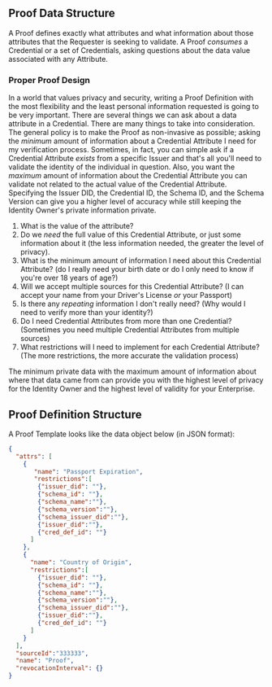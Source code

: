 ## Proof Data Structure

A Proof defines exactly what attributes and what information about those attributes that the Requester is seeking to validate. A Proof *consumes* a Credential or a set of Credentials, asking questions about the data value associated with any Attribute. 

### Proper Proof Design 

In a world that values privacy and security, writing a Proof Definition with the most flexibility and the least personal information requested is going to be very important. There are several things we can ask about a data attribute in a Credential. There are many things to take into consideration. The general policy is to make the Proof as non-invasive as possible; asking the *minimum* amount of information about a Credential Attribute I need for my verification process. Sometimes, in fact, you can simple ask if a Credential Attribute *exists* from a specific Issuer and that's all you'll need to validate the identity of the individual in question. Also, you want the *maximum* amount of information about the Credential Attribute you can validate not related to the actual value of the Credential Attribute. Specifying the Issuer DID, the Credential ID, the Schema ID, and the Schema Version can give you a higher level of accuracy while still keeping the Identity Owner's private information private.

1. What is the value of the attribute?
2. Do we *need* the full value of this Credential Attribute, or just some information about it (the less information needed, the greater the level of privacy).
3. What is the minimum amount of information I need about this Credential Attribute? (do I really need your birth date or do I only need to know if you're over 18 years of age?)
3. Will we accept multiple sources for this Credential Attribute? (I can accept your name from your Driver's License *or* your Passport)
4. Is there any *repeating* information I don't really need? (Why would I need to verify more than your identity?)
5. Do I need Credential Attributes from more than one Credential? (Sometimes you need multiple Credential Attributes from multiple sources)
6. What restrictions will I need to implement for each Credential Attribute? (The more restrictions, the more accurate the validation process)

The minimum private data with the maximum amount of information about where that data came from can provide you with the highest level of privacy for the Identity Owner and the highest level of validity for your Enterprise.

## Proof Definition Structure

A Proof Template looks like the data object below (in JSON format):

```json
{
  "attrs": [
    {
       "name": "Passport Expiration",
       "restrictions":[
        {"issuer_did": ""},
        {"schema_id": ""},
        {"schema_name":""},
        {"schema_version":""},
        {"schema_issuer_did":""},
        {"issuer_did":""},
        {"cred_def_id": ""}
      ]
    },
    {
      "name": "Country of Origin",
      "restrictions":[
        {"issuer_did": ""},
        {"schema_id": ""},
        {"schema_name":""},
        {"schema_version":""},
        {"schema_issuer_did":""},
        {"issuer_did":""},
        {"cred_def_id": ""}
      ]
    }
  ],
  "sourceId":"333333",
  "name": "Proof",
  "revocationInterval": {}
}
```